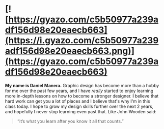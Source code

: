 # [![https://gyazo.com/c5b50977a239adf156d98e20eaecb663](https://i.gyazo.com/c5b50977a239adf156d98e20eaecb663.png)](https://gyazo.com/c5b50977a239adf156d98e20eaecb663)
**My name is Daniel Manera.**
Graphic design has become more than a hobby for me over the past few years, and I have _really_ started to enjoy learning more in-depth lessons on how to become a stronger designer. I believe that hard work can get you a lot of places and I believe that's why I'm in this class today. I hope to grow my design skills further over the next 2 years, and hopefully I never stop learning even past that. Like John Wooden said:
> “It’s what you learn 
> after you know it all that counts.”
